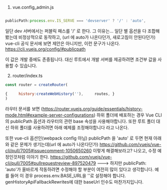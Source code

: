 1. vue.config_admin.js
```js

publicPath:process.env.IS_SERVE === 'devserver' ? '/' : 'auto',
```
 
일단 dev 서버에서는 퍼블릭 패스를 '/' 로 한다. 
그 이유는... 일단 별 옵션을 다 조합해 봤는데 비정상적으로 동작하고, (url 에 auto가 나온다던가, 새로고침이 안된다던가)
vue-cli 공식 문서에 보면 
제안은 아니지만, 이런 문구가 나온다.
https://cli.vuejs.org/config/#publicpath
 
이 값은 개발 중에도 존중됩니다. 대신 루트에서 개발 서버를 제공하려면 조건부 값을 사용할 수 있습니다.
 
 
2. router/index.ts
 
```js
const router = createRouter(

{     history:createWebHistory(''),     routes, }
)

```
 
라우터 문서를 보면 (https://router.vuejs.org/guide/essentials/history-mode.html#example-server-configurations) 
하위 폴더에 배포하는 경우 Vue CLI의 publicPath 옵션과 라우터의 관련 base 속성을 사용해야합니다. 또한 루트 폴더 대신 하위 폴더를 사용하려면 아래 예제를 조정해야합니다
라고 나온다. 
 
또한 vue-cli 옵션인(webpack config 아님) publicPath 을 'auto' 로 두면 현재 아래와 같은 문제가 생기는데(url 에 auto가 나온다던가)
https://github.com/vuejs/vue-cli/pull/7005#issuecomment-1050650260
이렇게 해결해보라고? 나오고, 수정 예정인것처럼 이야기 한다. 
https://github.com/vuejs/vue-cli/pull/7005#pullrequestreview-897520479
---> 하지만 publicPath: 'auto'가 올바르게 작동하려면 수정해야 할 부분이 여전히 많이 있다고 생각합니다.
예를 들어 이 경우 process.env.BASE_URL을 ''로 설정해야 합니다.
genHistoryApiFallbackRewrites에 대한 baseUrl 인수도 마찬가지입니다.
 
 
 

